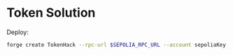 # Token Solution

Deploy:

```bash
forge create TokenHack --rpc-url $SEPOLIA_RPC_URL --account sepoliaKey --constructor-args <instanceAddress>
```
